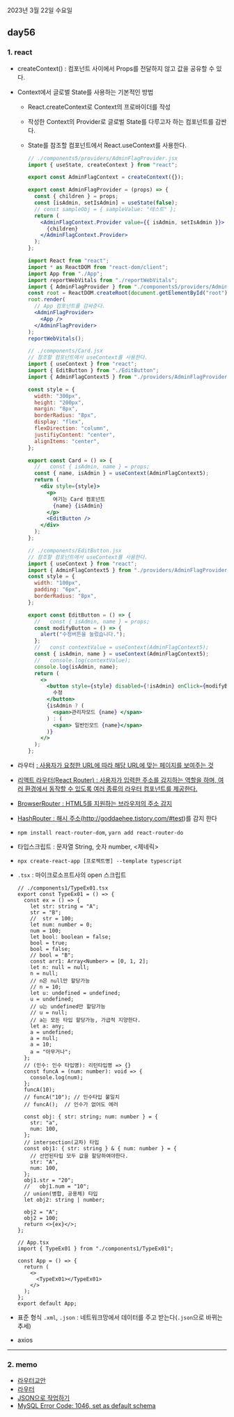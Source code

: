 2023년 3월 22일 수요일

## day56

### 1. react

- createContext() : 컴포넌트 사이에서 Props를 전달하지 않고 값을 공유할 수 있다.
- Context에서 글로벌 State를 사용하는 기본적인 방법

  - React.createContext로 Context의 프로바이더를 작성
  - 작성한 Context의 Provider로 글로벌 State를 다루고자 하는 컴포넌트를 감싼다.
  - State를 참조할 컴포넌트에서 React.useContext를 사용한다.

    ```jsx
    // ./components5/providers/AdminFlagProvider.jsx
    import { useState, createContext } from "react";

    export const AdminFlagContext = createContext({});

    export const AdminFlagProvider = (props) => {
      const { children } = props;
      const [isAdmin, setIsAdmin] = useState(false);
      // const sampleObj = { sampleValue: "테스트" };
      return (
        <AdminFlagContext.Provider value={{ isAdmin, setIsAdmin }}>
          {children}
        </AdminFlagContext.Provider>
      );
    };
    ```

    ```jsx
    import React from "react";
    import * as ReactDOM from "react-dom/client";
    import App from "./App";
    import reportWebVitals from "./reportWebVitals";
    import { AdminFlagProvider } from "./components5/providers/AdminFlagProvider";
    const root = ReactDOM.createRoot(document.getElementById("root"));
    root.render(
      // App 컴포넌트를 감싸준다.
      <AdminFlagProvider>
        <App />
      </AdminFlagProvider>
    );
    reportWebVitals();
    ```

    ```jsx
    // ./components/Card.jsx
    // 참조할 컴포넌트에서 useContext를 사용한다.
    import { useContext } from "react";
    import { EditButton } from "./EditButton";
    import { AdminFlagContext5 } from "./providers/AdminFlagProvider";

    const style = {
      width: "300px",
      height: "200px",
      margin: "8px",
      borderRadius: "8px",
      display: "flex",
      flexDirection: "column",
      justifiyContent: "center",
      alignItems: "center",
    };

    export const Card = () => {
      //   const { isAdmin, name } = props;
      const { name, isAdmin } = useContext(AdminFlagContext5);
      return (
        <div style={style}>
          <p>
            여기는 Card 컴포넌트
            {name} {isAdmin}
          </p>
          <EditButton />
        </div>
      );
    };
    ```

    ```jsx
    // ./components/EditButton.jsx
    // 참조할 컴포넌트에서 useContext를 사용한다.
    import { useContext } from "react";
    import { AdminFlagContext5 } from "./providers/AdminFlagProvider";
    const style = {
      width: "100px",
      padding: "6px",
      borderRadius: "8px",
    };

    export const EditButton = () => {
      //   const { isAdmin, name } = props;
      const modifyButton = () => {
        alert("수정버튼을 눌렀습니다.");
      };
      //   const contextValue = useContext(AdminFlagContext5);
      const { isAdmin, name } = useContext(AdminFlagContext5);
      //   console.log(contextValue);
      console.log(isAdmin, name);
      return (
        <>
          <button style={style} disabled={!isAdmin} onClick={modifyButton}>
            수정
          </button>
          {isAdmin ? (
            <span>관리자모드 {name} </span>
          ) : (
            <span> 일반인모드 {name}</span>
          )}
        </>
      );
    };
    ```

- 라우터 <a href = ""> : 사용자가 요청한 URL에 따라 해당 URL에 맞는 페이지를 보여주는 것
- 리액트 라우터(React Router) : 사용자가 입력한 주소를 감지하는 역할을 하며, 여러 환경에서 동작할 수 있도록 여러 종류의 라우터 컴포넌트를 제공한다.
- BrowserRouter : HTML5를 지원하는 브라우저의 주소 감지
- HashRouter : 해시 주소(http://goddaehee.tistory.com/#test)를 감지 한다
- `npm install react-router-dom`, `yarn add react-router-do`
- 타입스크립트 : 문자열 String, 숫자 number, <제네릭>
- `npx create-react-app [프로젝트명] --template typescript`
- `.tsx` : 마이크로소프트사의 open 스크립트

  ```tsx
  // ./components1/TypeEx01.tsx
  export const TypeEx01 = () => {
    const ex = () => {
      let str: string = "A";
      str = "B";
      //  str = 100;
      let num: number = 0;
      num = 100;
      let bool: boolean = false;
      bool = true;
      bool = false;
      // bool = "B";
      const arr1: Array<Number> = [0, 1, 2];
      let n: null = null;
      n = null;
      // n은 null만 할당가능
      // n = 10;
      let u: undefined = undefined;
      u = undefined;
      // u는 undefined만 할당가능
      // u = null;
      // a는 모든 타입 할당가능, 가급적 지양한다.
      let a: any;
      a = undefined;
      a = null;
      a = 10;
      a = "아무거나";
    };
    // (인수: 인수 타입명): 리턴타입명 => {}
    const funcA = (num: number): void => {
      console.log(num);
    };
    funcA(10);
    // funcA("10"); // 인수타입 불일치
    // funcA();  // 인수가 없어도 에러

    const obj: { str: string; num: number } = {
      str: "a",
      num: 100,
    };
    // intersection(교차) 타입
    const obj1: { str: string } & { num: number } = {
      // 선언된타입 모두 값을 할당하여야한다.
      str: "A",
      num: 100,
    };
    obj1.str = "20";
    //   obj1.num = "10";
    // union(병합, 공용체) 타입
    let obj2: string | number;

    obj2 = "A";
    obj2 = 100;
    return <>{ex}</>;
  };
  ```

  ```tsx
  // App.tsx
  import { TypeEx01 } from "./components1/TypeEx01";

  const App = () => {
    return (
      <>
        <TypeEx01></TypeEx01>
      </>
    );
  };
  export default App;
  ```

- 표준 형식 `.xml`, `.json` : 네트워크망에서 데이터를 주고 받는다(`.json`으로 바뀌는 추세)
- axios

---

### 2. memo

- [라우터교안](https://cafe.naver.com/thisiscoding)
- [라우터](https://reactrouter.com/en/main/router-components/hash-router)
- [JSON으로 작업하기](https://developer.mozilla.org/ko/docs/Learn/JavaScript/Objects/JSON)
- [MySQL Error Code: 1046, set as default schema](https://m.blog.naver.com/PostView.naver?isHttpsRedirect=true&blogId=skybrend&logNo=90155188520)
